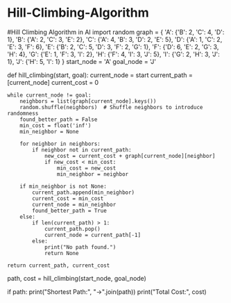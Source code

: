 # Hill-Climbing-Algorithm
#Hill Climbing Algorithm in AI
import random
graph = {
    'A': {'B': 2, 'C': 4, 'D': 1},
    'B': {'A': 2, 'C': 3, 'E': 2},
    'C': {'A': 4, 'B': 3, 'D': 2, 'E': 5},
    'D': {'A': 1, 'C': 2, 'E': 3, 'F': 6},
    'E': {'B': 2, 'C': 5, 'D': 3, 'F': 2, 'G': 1},
    'F': {'D': 6, 'E': 2, 'G': 3, 'H': 4},
    'G': {'E': 1, 'F': 3, 'I': 2},
    'H': {'F': 4, 'I': 3, 'J': 5},
    'I': {'G': 2, 'H': 3, 'J': 1},
    'J': {'H': 5, 'I': 1}
}
start_node = 'A'
goal_node = 'J'

def hill_climbing(start, goal):
    current_node = start
    current_path = [current_node]
    current_cost = 0

    while current_node != goal:
        neighbors = list(graph[current_node].keys())
        random.shuffle(neighbors)  # Shuffle neighbors to introduce randomness
        found_better_path = False
        min_cost = float('inf')
        min_neighbor = None

        for neighbor in neighbors:
            if neighbor not in current_path:
                new_cost = current_cost + graph[current_node][neighbor]
                if new_cost < min_cost:
                    min_cost = new_cost
                    min_neighbor = neighbor

        if min_neighbor is not None:
            current_path.append(min_neighbor)
            current_cost = min_cost
            current_node = min_neighbor
            found_better_path = True
        else:
            if len(current_path) > 1:
                current_path.pop()
                current_node = current_path[-1]
            else:
                print("No path found.")
                return None

    return current_path, current_cost

path, cost = hill_climbing(start_node, goal_node)

if path:
    print("Shortest Path:", "->".join(path))
    print("Total Cost:", cost)

